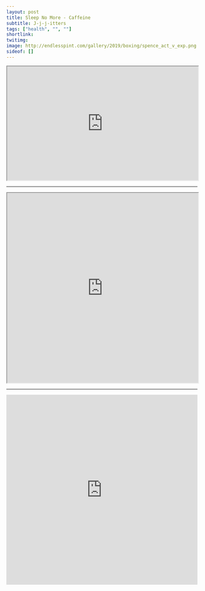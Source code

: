 ```yaml
---
layout: post
title: Sleep No More - Caffeine
subtitle: J-j-j-itters
tags: ["health", "", ""]
shortlink: 
twitimg: 
image: http://endlesspint.com/gallery/2019/boxing/spence_act_v_exp.png
sideof: []
---
```




<iframe src="https://docs.google.com/spreadsheets/d/e/2PACX-1vTRfh2n1vwODQT04tOcrx0mhZf_JYG4n9myGJB2JMHau40tjtxO-pXt4JR00neMgCsNrdTNbbkLT4kZ/pubhtml?gid=0&amp;single=true&amp;widget=true&amp;headers=false" width="100%" height="300"></iframe>


---

<iframe src="https://docs.google.com/spreadsheets/d/e/2PACX-1vTRfh2n1vwODQT04tOcrx0mhZf_JYG4n9myGJB2JMHau40tjtxO-pXt4JR00neMgCsNrdTNbbkLT4kZ/pubchart?oid=854353585&amp;format=interactive" width="100%" height="500"></iframe>

---


<iframe src="https://docs.google.com/presentation/d/e/2PACX-1vRWdY7l4Onfofo4YTcItle2t_nC6F-ogw3P8fQSFYmSDRZkVgsC7kR0uTiampkuQn6uNJUl_qfoeVWM/embed?start=false&loop=false&delayms=3000" frameborder="0" width="100%" height="500" allowfullscreen="true" mozallowfullscreen="true" webkitallowfullscreen="true"></iframe>

